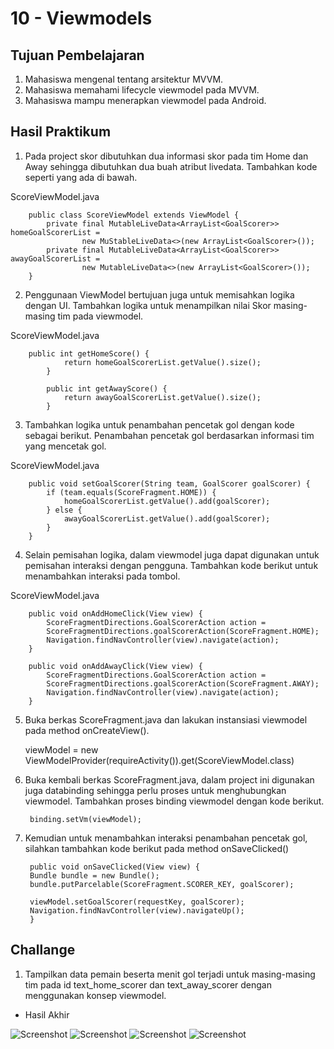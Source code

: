 # 10 - Viewmodels

## Tujuan Pembelajaran

1. Mahasiswa mengenal tentang arsitektur MVVM.
2. Mahasiswa memahami lifecycle viewmodel pada MVVM.
3. Mahasiswa mampu menerapkan viewmodel pada Android.

## Hasil Praktikum

1. Pada project skor dibutuhkan dua informasi skor pada tim Home dan Away sehingga dibutuhkan dua buah atribut livedata. Tambahkan kode seperti yang ada di bawah.

ScoreViewModel.java

        public class ScoreViewModel extends ViewModel {
            private final MutableLiveData<ArrayList<GoalScorer>> homeGoalScorerList =
                    new MuStableLiveData<>(new ArrayList<GoalScorer>());
            private final MutableLiveData<ArrayList<GoalScorer>> awayGoalScorerList =
                    new MutableLiveData<>(new ArrayList<GoalScorer>());
        }

2. Penggunaan ViewModel bertujuan juga untuk memisahkan logika dengan UI. Tambahkan logika untuk menampilkan nilai Skor masing-masing tim pada viewmodel.

ScoreViewModel.java

        public int getHomeScore() {
                return homeGoalScorerList.getValue().size();
            }

            public int getAwayScore() {
                return awayGoalScorerList.getValue().size();
            }

3. Tambahkan logika untuk penambahan pencetak gol dengan kode sebagai berikut. Penambahan pencetak gol berdasarkan informasi tim yang mencetak gol.

ScoreViewModel.java

        public void setGoalScorer(String team, GoalScorer goalScorer) {
            if (team.equals(ScoreFragment.HOME)) {
                homeGoalScorerList.getValue().add(goalScorer);
            } else {
                awayGoalScorerList.getValue().add(goalScorer);
            }
        }

4. Selain pemisahan logika, dalam viewmodel juga dapat digunakan untuk pemisahan interaksi dengan pengguna. Tambahkan kode berikut untuk menambahkan interaksi pada tombol.

ScoreViewModel.java

        public void onAddHomeClick(View view) {
            ScoreFragmentDirections.GoalScorerAction action =
            ScoreFragmentDirections.goalScorerAction(ScoreFragment.HOME);
            Navigation.findNavController(view).navigate(action);
        }

        public void onAddAwayClick(View view) {
            ScoreFragmentDirections.GoalScorerAction action =
            ScoreFragmentDirections.goalScorerAction(ScoreFragment.AWAY);
            Navigation.findNavController(view).navigate(action);
        }

5. Buka berkas ScoreFragment.java dan lakukan instansiasi viewmodel pada method onCreateView().

    viewModel = new ViewModelProvider(requireActivity()).get(ScoreViewModel.class)

6. Buka kembali berkas ScoreFragment.java, dalam project ini digunakan juga databinding sehingga perlu proses untuk menghubungkan viewmodel. Tambahkan proses binding viewmodel dengan kode berikut.

        binding.setVm(viewModel);

7. Kemudian untuk menambahkan interaksi penambahan pencetak gol, silahkan tambahkan kode berikut pada method onSaveClicked()

        public void onSaveClicked(View view) {
        Bundle bundle = new Bundle();
        bundle.putParcelable(ScoreFragment.SCORER_KEY, goalScorer);

        viewModel.setGoalScorer(requestKey, goalScorer);
        Navigation.findNavController(view).navigateUp();
        }

## Challange 

1. Tampilkan data pemain beserta menit gol terjadi untuk masing-masing tim pada id text_home_scorer dan text_away_scorer dengan menggunakan konsep viewmodel.

- Hasil Akhir

![Screenshot](img/WhatsApp1.jpeg)
![Screenshot](img/WhatsApp2.jpeg)
![Screenshot](img/WhatsApp3.jpeg)
![Screenshot](img/WhatsApp4.jpeg)

